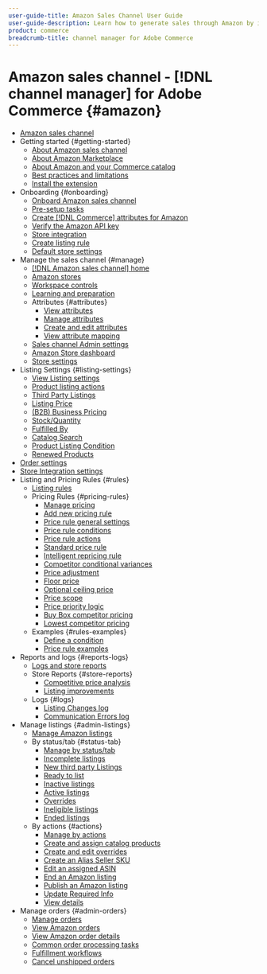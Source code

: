```yaml
---
user-guide-title: Amazon Sales Channel User Guide
user-guide-description: Learn how to generate sales through Amazon by integrating Adobe Commerce or Magento Open Source with your [!DNL Amazon Seller Central] account, which provides both automation and synchronization of catalog and order data.
product: commerce
breadcrumb-title: channel manager for Adobe Commerce
---
```


# Amazon sales channel - [!DNL channel manager] for Adobe Commerce {#amazon}

- [Amazon sales channel](overview.md)
- Getting started {#getting-started}
  - [About Amazon sales channel](about-amazon-sales-channel.md)
  - [About Amazon Marketplace](about-amazon-marketplace.md)
  - [About Amazon and your Commerce catalog](about-listings-and-catalog.md)
  - [Best practices and limitations](amazon-best-practices.md)
  - [Install the extension](install.md)
- Onboarding {#onboarding}
  - [Onboard Amazon sales channel](amazon-onboarding-home.md)
  - [Pre-setup tasks](amazon-pre-setup-tasks.md)
  - [Create [!DNL Commerce] attributes for Amazon](ob-creating-magento-attributes.md)
  - [Verify the Amazon API key](amazon-verify-api-key.md)
  - [Store integration](store-integration.md)
  - [Create listing rule](ob-create-listing-rule.md)
  - [Default store settings](default-store-settings.md)
- Manage the sales channel {#manage}
  - [[!DNL Amazon sales channel] home](amazon-sales-channel-home.md)
  - [Amazon stores](managing-stores.md)
  - [Workspace controls](workspace-controls.md)
  - [Learning and preparation](learning-preparation.md)
  - Attributes {#attributes}
    - [View attributes](attributes-view.md)
    - [Manage attributes](managing-attributes.md)
    - [Create and edit attributes](creating-attributes.md)
    - [View attribute mapping](amazon-matching-attributes-values.md)
  - [Sales channel Admin settings](sales-channel-settings.md)
  - [Amazon Store dashboard](amazon-store-dashboard.md)
  - [Store settings](ob-store-review.md)
- Listing Settings {#listing-settings}
  - [View Listing settings](listing-settings.md)
  - [Product listing actions](product-listing-actions.md)
  - [Third Party Listings](third-party-listing-settings.md)
  - [Listing Price](listing-price.md)
  - [(B2B) Business Pricing](business-pricing.md)
  - [Stock/Quantity](stock-quantity.md)
  - [Fulfilled By](fulfilled-by.md)
  - [Catalog Search](catalog-search.md)
  - [Product Listing Condition](product-listing-condition.md)
  - [Renewed Products](renewed-products.md)
- [Order settings](order-settings.md)
- [Store Integration settings](store-integration-settings.md)
- Listing and Pricing Rules {#rules}
  - [Listing rules](listing-rules.md)
  - Pricing Rules {#pricing-rules}
    - [Manage pricing](pricing-products.md)
    - [Add new pricing rule](add-pricing-rule.md)
    - [Price rule general settings](pricing-rule-general-settings.md)
    - [Price rule conditions](pricing-rule-conditions.md)
    - [Price rule actions](pricing-rule-actions.md)
    - [Standard price rule](standard-price-rules.md)
    - [Intelligent repricing rule](intelligent-repricing-rules.md)
    - [Competitor conditional variances](competitor-conditional-variances.md)
    - [Price adjustment](price-adjustment.md)
    - [Floor price](floor-price.md)
    - [Optional ceiling price](optional-ceiling-price.md)
    - [Price scope](price-scope.md)
    - [Price priority logic](price-priority-logic.md)
    - [Buy Box competitor pricing](buy-box-competitor-pricing.md)
    - [Lowest competitor pricing](lowest-competitor-pricing.md)
  - Examples {#rules-examples}
    - [Define a condition](ob-define-condition-example.md)
    - [Price rule examples](price-rule-examples.md)
- Reports and logs {#reports-logs}
  - [Logs and store reports](amazon-logs-reports.md)
  - Store Reports {#store-reports}
    - [Competitive price analysis](competitive-price-analysis.md)
    - [Listing improvements](listing-improvements.md)
  - Logs {#logs}
    - [Listing Changes log](listing-changes-log.md)
    - [Communication Errors log](communication-errors-log.md)
- Manage listings {#admin-listings}
  - [Manage Amazon listings](managing-product-listings.md)
  - By status/tab {#status-tab}
    - [Manage by status/tab](managing-listings-by-tab.md)
    - [Incomplete listings](incomplete-listings.md)
    - [New third party Listings](new-third-party-listings.md)
    - [Ready to list](ready-to-list.md)
    - [Inactive listings](inactive-listings.md)
    - [Active listings](active-listings.md)
    - [Overrides](overrides.md)
    - [Ineligible listings](ineligible-listings.md)
    - [Ended listings](ended-listings.md)
  - By actions {#actions}
    - [Manage by actions](managing-listings-by-action.md)
    - [Create and assign catalog products](creating-assigning-catalog-products.md)
    - [Create and edit overrides](creating-editing-overrides.md)
    - [Create an Alias Seller SKU](create-alias-seller-sku.md)
    - [Edit an assigned ASIN](edit-assigned-asin.md)
    - [End an Amazon listing](end-listings-manually.md)
    - [Publish an Amazon listing](publish-listings-manually.md)
    - [Update Required Info](amazon-manually-update-incomplete-listing.md)
    - [View details](product-listing-details.md)
- Manage orders {#admin-orders}
  - [Manage orders](managing-orders.md)
  - [View Amazon orders](amazon-orders-all.md)
  - [View Amazon order details](amazon-order-details.md)
  - [Common order processing tasks](common-order-processing.md)
  - [Fulfillment workflows](fulfillment-workflows.md)
  - [Cancel unshipped orders](cancel-unshipped-order.md)
